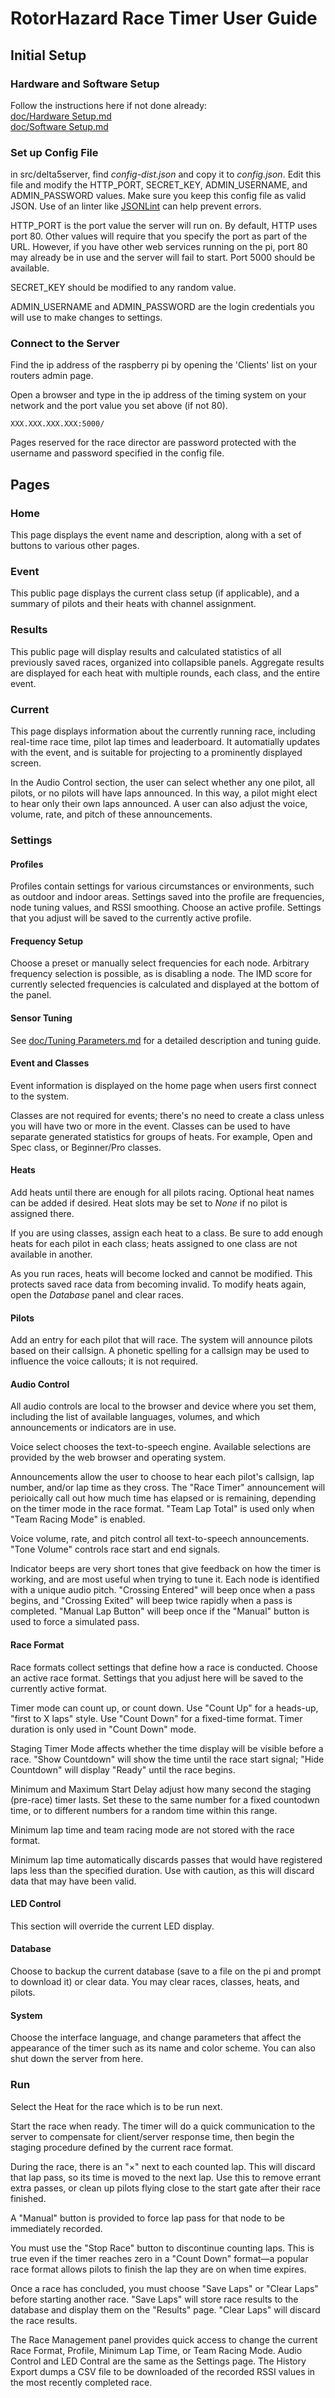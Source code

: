 # RotorHazard Race Timer User Guide

## Initial Setup

### Hardware and Software Setup
Follow the instructions here if not done already:  
[doc/Hardware Setup.md](Hardware%20Setup.md)  
[doc/Software Setup.md](Software%20Setup.md)

### Set up Config File
in src/delta5server, find *config-dist.json* and copy it to *config.json*. Edit this file and modify the HTTP_PORT, SECRET_KEY, ADMIN_USERNAME, and ADMIN_PASSWORD values. Make sure you keep this config file as valid JSON. Use of an linter like [JSONLint](https://jsonlint.com/) can help prevent errors.

HTTP_PORT is the port value the server will run on. By default, HTTP uses port 80. Other values will require that you specify the port as part of the URL. However, if you have other web services running on the pi, port 80 may already be in use and the server will fail to start. Port 5000 should be available.

SECRET_KEY should be modified to any random value.

ADMIN_USERNAME and ADMIN_PASSWORD are the login credentials you will use to make changes to settings.


### Connect to the Server
Find the ip address of the raspberry pi by opening the 'Clients' list on your routers admin page.

Open a browser and type in the ip address of the timing system on your network and the port value you set above (if not 80).
```
XXX.XXX.XXX.XXX:5000/
```

Pages reserved for the race director are password protected with the username and password specified in the config file.

## Pages

### Home

This page displays the event name and description, along with a set of buttons to various other pages.


### Event

This public page displays the current class setup (if applicable), and a summary of pilots and their heats with channel assignment.


### Results

This public page will display results and calculated statistics of all previously saved races, organized into collapsible panels. Aggregate results are displayed for each heat with multiple rounds, each class, and the entire event.


### Current

This page displays information about the currently running race, including real-time race time, pilot lap times and leaderboard. It automatially updates with the event, and is suitable for projecting to a prominently displayed screen.

In the Audio Control section, the user can select whether any one pilot, all pilots, or no pilots will have laps announced. In this way, a pilot might elect to hear only their own laps announced. A user can also adjust the voice, volume, rate, and pitch of these announcements.


### Settings

#### Profiles
Profiles contain settings for various circumstances or environments, such as outdoor and indoor areas. Settings saved into the profile are frequencies, node tuning values, and RSSI smoothing. Choose an active profile. Settings that you adjust will be saved to the currently active profile.

#### Frequency Setup
Choose a preset or manually select frequencies for each node. Arbitrary frequency selection is possible, as is disabling a node. The IMD score for currently selected frequencies is calculated and displayed at the bottom of the panel.

#### Sensor Tuning
See [doc/Tuning Parameters.md](Tuning%20Parameters.md) for a detailed description and tuning guide.

#### Event and Classes
Event information is displayed on the home page when users first connect to the system.

Classes are not required for events; there's no need to create a class unless you will have two or more in the event. Classes can be used to have separate generated statistics for groups of heats. For example, Open and Spec class, or Beginner/Pro classes.

#### Heats
Add heats until there are enough for all pilots racing. Optional heat names can be added if desired. Heat slots may be set to *None* if no pilot is assigned there.

If you are using classes, assign each heat to a class. Be sure to add enough heats for each pilot in each class; heats assigned to one class are not available in another.

As you run races, heats will become locked and cannot be modified. This protects saved race data from becoming invalid. To modify heats again, open the *Database* panel and clear races.

#### Pilots
Add an entry for each pilot that will race. The system will announce pilots based on their callsign. A phonetic spelling for a callsign may be used to influence the voice callouts; it is not required.

#### Audio Control
All audio controls are local to the browser and device where you set them, including the list of available languages, volumes, and which announcements or indicators are in use.

Voice select chooses the text-to-speech engine. Available selections are provided by the web browser and operating system.

Announcements allow the user to choose to hear each pilot's callsign, lap number, and/or lap time as they cross. The "Race Timer" announcement will perioically call out how much time has elapsed or is remaining, depending on the timer mode in the race format. "Team Lap Total" is used only when "Team Racing Mode" is enabled.

Voice volume, rate, and pitch control all text-to-speech announcements. "Tone Volume" controls race start and end signals.

Indicator beeps are very short tones that give feedback on how the timer is working, and are most useful when trying to tune it. Each node is identified with a unique audio pitch. "Crossing Entered" will beep once when a pass begins, and "Crossing Exited" will beep twice rapidly when a pass is completed. "Manual Lap Button" will beep once if the "Manual" button is used to force a simulated pass.

#### Race Format
Race formats collect settings that define how a race is conducted. Choose an active race format. Settings that you adjust here will be saved to the currently active format.

Timer mode can count up, or count down. Use "Count Up" for a heads-up, "first to X laps" style. Use "Count Down" for a fixed-time format. Timer duration is only used in "Count Down" mode.

Staging Timer Mode affects whether the time display will be visible before a race. "Show Countdown" will show the time until the race start signal; "Hide Countdown" will display "Ready" until the race begins.

Minimum and Maximum Start Delay adjust how many second the staging (pre-race) timer lasts. Set these to the same number for a fixed countodwn time, or to different numbers for a random time within this range.

Minimum lap time and team racing mode are not stored with the race format.

Minimum lap time automatically discards passes that would have registered laps less than the specified duration. Use with caution, as this will discard data that may have been valid.

#### LED Control
This section will override the current LED display.

#### Database
Choose to backup the current database (save to a file on the pi and prompt to download it) or clear data. You may clear races, classes, heats, and pilots.

#### System
Choose the interface language, and change parameters that affect the appearance of the timer such as its name and color scheme. You can also shut down the server from here.


### Run

Select the Heat for the race which is to be run next.

Start the race when ready. The timer will do a quick communication to the server to  compensate for client/server response time, then begin the staging procedure defined by the current race format.

During the race, there is an "×" next to each counted lap. This will discard that lap pass, so its time is moved to the next lap. Use this to remove errant extra passes, or clean up pilots flying close to the start gate after their race finished.

A "Manual" button is provided to force lap pass for that node to be immediately recorded.

You must use the "Stop Race" button to discontinue counting laps. This is true even if the timer reaches zero in a "Count Down" format—a popular race format allows pilots to finish the lap they are on when time expires.

Once a race has concluded, you must choose "Save Laps" or "Clear Laps" before starting another race. "Save Laps" will store race results to the database and display them on the "Results" page. "Clear Laps" will discard the race results. 

The Race Management panel provides quick access to change the current Race Format, Profile, Minimum Lap Time, or Team Racing Mode. Audio Control and LED Contral are the same as the Settings page. The History Export dumps a CSV file to be downloaded of the recorded RSSI values in the most recently completed race.
